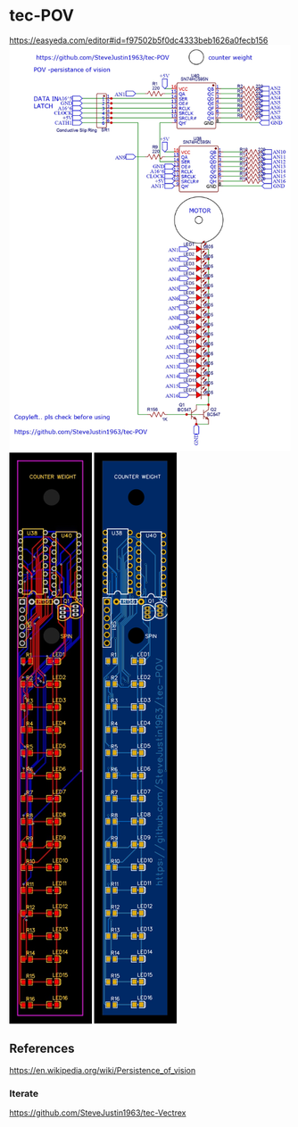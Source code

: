 # tec-POV


https://easyeda.com/editor#id=f97502b5f0dc4333beb1626a0fecb156
![](https://github.com/SteveJustin1963/tec-POV/blob/master/pics/Schematic_tec-POV_2021-07-20_page-0001.jpg)
![](https://github.com/SteveJustin1963/tec-POV/blob/master/pics/PCB_PCB_tec-POV_2021-07-20_page-0001.jpg)
![](https://github.com/SteveJustin1963/tec-POV/blob/master/pics/Photo%20View_2021-07-20.svg)






## References
https://en.wikipedia.org/wiki/Persistence_of_vision

### Iterate
https://github.com/SteveJustin1963/tec-Vectrex

